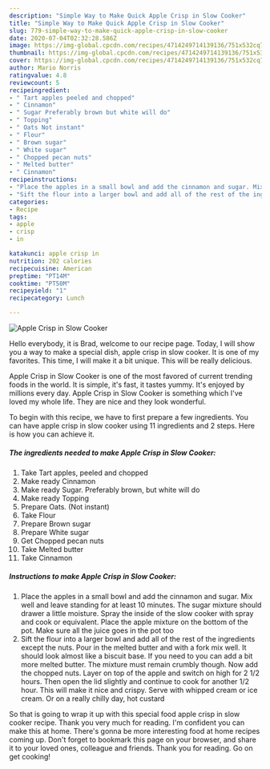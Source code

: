 ```yaml
---
description: "Simple Way to Make Quick Apple Crisp in Slow Cooker"
title: "Simple Way to Make Quick Apple Crisp in Slow Cooker"
slug: 779-simple-way-to-make-quick-apple-crisp-in-slow-cooker
date: 2020-07-04T02:32:28.586Z
image: https://img-global.cpcdn.com/recipes/4714249714139136/751x532cq70/apple-crisp-in-slow-cooker-recipe-main-photo.jpg
thumbnail: https://img-global.cpcdn.com/recipes/4714249714139136/751x532cq70/apple-crisp-in-slow-cooker-recipe-main-photo.jpg
cover: https://img-global.cpcdn.com/recipes/4714249714139136/751x532cq70/apple-crisp-in-slow-cooker-recipe-main-photo.jpg
author: Mario Norris
ratingvalue: 4.8
reviewcount: 5
recipeingredient:
- " Tart apples peeled and chopped"
- " Cinnamon"
- " Sugar Preferably brown but white will do"
- " Topping"
- " Oats Not instant"
- " Flour"
- " Brown sugar"
- " White sugar"
- " Chopped pecan nuts"
- " Melted butter"
- " Cinnamon"
recipeinstructions:
- "Place the apples in a small bowl and add the cinnamon and sugar. Mix well and leave standing for at least 10 minutes. The sugar mixture should drawer a little moisture. Spray the inside of the slow cooker with spray and cook or equivalent. Place the apple mixture on the bottom of the pot. Make sure all the juice goes in the pot too"
- "Sift the flour into a larger bowl and add all of the rest of the ingredients except the nuts. Pour in the melted butter and with a fork mix well. It should look almost like a biscuit base. If you need to you can add a bit more melted butter. The mixture must remain crumbly though. Now add the chopped nuts. Layer on top of the apple and switch on high for 2 1/2 hours. Then open the lid slightly and continue to cook for another 1/2 hour. This will make it nice and crispy. Serve with whipped cream or ice cream. Or on a really chilly day, hot custard"
categories:
- Recipe
tags:
- apple
- crisp
- in

katakunci: apple crisp in 
nutrition: 202 calories
recipecuisine: American
preptime: "PT14M"
cooktime: "PT50M"
recipeyield: "1"
recipecategory: Lunch

---
```



![Apple Crisp in Slow Cooker](https://img-global.cpcdn.com/recipes/4714249714139136/751x532cq70/apple-crisp-in-slow-cooker-recipe-main-photo.jpg)

Hello everybody, it is Brad, welcome to our recipe page. Today, I will show you a way to make a special dish, apple crisp in slow cooker. It is one of my favorites. This time, I will make it a bit unique. This will be really delicious.

Apple Crisp in Slow Cooker is one of the most favored of current trending foods in the world. It is simple, it's fast, it tastes yummy. It's enjoyed by millions every day. Apple Crisp in Slow Cooker is something which I've loved my whole life. They are nice and they look wonderful.




To begin with this recipe, we have to first prepare a few ingredients. You can have apple crisp in slow cooker using 11 ingredients and 2 steps. Here is how you can achieve it.

##### The ingredients needed to make Apple Crisp in Slow Cooker:

1. Take  Tart apples, peeled and chopped
1. Make ready  Cinnamon
1. Make ready  Sugar. Preferably brown, but white will do
1. Make ready  Topping
1. Prepare  Oats. (Not instant)
1. Take  Flour
1. Prepare  Brown sugar
1. Prepare  White sugar
1. Get  Chopped pecan nuts
1. Take  Melted butter
1. Take  Cinnamon




##### Instructions to make Apple Crisp in Slow Cooker:

1. Place the apples in a small bowl and add the cinnamon and sugar. Mix well and leave standing for at least 10 minutes. The sugar mixture should drawer a little moisture. Spray the inside of the slow cooker with spray and cook or equivalent. Place the apple mixture on the bottom of the pot. Make sure all the juice goes in the pot too
1. Sift the flour into a larger bowl and add all of the rest of the ingredients except the nuts. Pour in the melted butter and with a fork mix well. It should look almost like a biscuit base. If you need to you can add a bit more melted butter. The mixture must remain crumbly though. Now add the chopped nuts. Layer on top of the apple and switch on high for 2 1/2 hours. Then open the lid slightly and continue to cook for another 1/2 hour. This will make it nice and crispy. Serve with whipped cream or ice cream. Or on a really chilly day, hot custard




So that is going to wrap it up with this special food apple crisp in slow cooker recipe. Thank you very much for reading. I'm confident you can make this at home. There's gonna be more interesting food at home recipes coming up. Don't forget to bookmark this page on your browser, and share it to your loved ones, colleague and friends. Thank you for reading. Go on get cooking!
